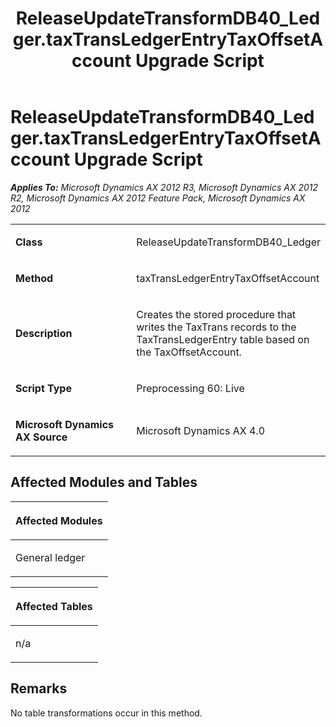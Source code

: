﻿---
title: ReleaseUpdateTransformDB40_Ledger.taxTransLedgerEntryTaxOffsetAccount Upgrade Script
TOCTitle: ReleaseUpdateTransformDB40_Ledger.taxTransLedgerEntryTaxOffsetAccount Upgrade Script
ms:assetid: c92fc7cc-06d2-cc29-4a3d-2f7978bbd976
ms:mtpsurl: https://msdn.microsoft.com/en-us/library/JJ719608(v=AX.60)
ms:contentKeyID: 49711175
ms.date: 05/18/2015
mtps_version: v=AX.60
---

# ReleaseUpdateTransformDB40\_Ledger.taxTransLedgerEntryTaxOffsetAccount Upgrade Script 


_**Applies To:** Microsoft Dynamics AX 2012 R3, Microsoft Dynamics AX 2012 R2, Microsoft Dynamics AX 2012 Feature Pack, Microsoft Dynamics AX 2012_

<table>
<colgroup>
<col style="width: 50%" />
<col style="width: 50%" />
</colgroup>
<tbody>
<tr class="odd">
<td><p><strong>Class</strong></p></td>
<td><p>ReleaseUpdateTransformDB40_Ledger</p></td>
</tr>
<tr class="even">
<td><p><strong>Method</strong></p></td>
<td><p>taxTransLedgerEntryTaxOffsetAccount</p></td>
</tr>
<tr class="odd">
<td><p><strong>Description</strong></p></td>
<td><p>Creates the stored procedure that writes the TaxTrans records to the TaxTransLedgerEntry table based on the TaxOffsetAccount.</p></td>
</tr>
<tr class="even">
<td><p><strong>Script Type</strong></p></td>
<td><p>Preprocessing 60: Live</p></td>
</tr>
<tr class="odd">
<td><p><strong>Microsoft Dynamics AX Source</strong></p></td>
<td><p>Microsoft Dynamics AX 4.0</p></td>
</tr>
</tbody>
</table>


## Affected Modules and Tables

<table>
<colgroup>
<col style="width: 100%" />
</colgroup>
<thead>
<tr class="header">
<th><p>Affected Modules</p></th>
</tr>
</thead>
<tbody>
<tr class="odd">
<td><p>General ledger</p></td>
</tr>
</tbody>
</table>


<table>
<colgroup>
<col style="width: 100%" />
</colgroup>
<thead>
<tr class="header">
<th><p>Affected Tables</p></th>
</tr>
</thead>
<tbody>
<tr class="odd">
<td><p>n/a</p></td>
</tr>
</tbody>
</table>


## Remarks

No table transformations occur in this method.

  


